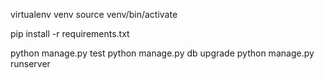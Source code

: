  virtualenv venv
 source venv/bin/activate

pip install -r requirements.txt

 python manage.py test
 python manage.py db upgrade
 python manage.py runserver
